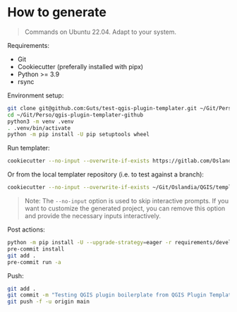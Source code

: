 # How to generate

> Commands on Ubuntu 22.04. Adapt to your system.

Requirements:

- Git
- Cookiecutter (preferally installed with pipx)
- Python >= 3.9
- rsync

Environment setup:

```sh
git clone git@github.com:Guts/test-qgis-plugin-templater.git ~/Git/Perso/qgis-plugin-templater-github
cd ~/Git/Perso/qgis-plugin-templater-github
python3 -m venv .venv
. .venv/bin/activate
python -m pip install -U pip setuptools wheel
```

Run templater:

```sh
cookiecutter --no-input --overwrite-if-exists https://gitlab.com/Oslandia/qgis/template-qgis-plugin plugin_name=qgis_plugin_templater_test_github plugin_processing=true plugin_description_short='Autogenerated QGIS plugin boilerplate using GitHub CI' qgis_version_min='3.40' ci_cd_tool=GitHub repository_default_branch=main repository_url_base=https://github.com/Guts/test-qgis-plugin-templater author_name='Julien M.' author_email='julien.moura@oslandia.com' publish_official_repository=false --output-dir /tmp/ && rsync --force --recursive /tmp/plugin_qgis_plugin_templater_test_github/ ~/Git/Perso/qgis-plugin-templater-github
```

Or from the local templater repository (i.e. to test against a branch):

```sh
cookiecutter --no-input --overwrite-if-exists ~/Git/Oslandia/QGIS/template-qgis-plugin/ plugin_name=qgis_plugin_templater_test_github plugin_processing=true plugin_description_short='Autogenerated QGIS plugin boilerplate using GitHub CI' qgis_version_min='3.40' ci_cd_tool=GitHub repository_default_branch=main repository_url_base=https://github.com/Guts/test-qgis-plugin-templater author_name='Julien M.' author_email='julien.moura@oslandia.com' publish_official_repository=false --output-dir /tmp/ && rsync --force --recursive /tmp/plugin_qgis_plugin_templater_test_github/ ~/Git/Perso/qgis-plugin-templater-github
```

> Note: The `--no-input` option is used to skip interactive prompts. If you want to customize the generated project, you can remove this option and provide the necessary inputs interactively.

Post actions:

```sh
python -m pip install -U --upgrade-strategy=eager -r requirements/development.txt
pre-commit install
git add .
pre-commit run -a
```

Push:

```sh
git add .
git commit -m "Testing QGIS plugin boilerplate from QGIS Plugin Templater (Oslandia). `date +'%Y-%m-%d %H:%M:%S'`"
git push -f -u origin main
```

